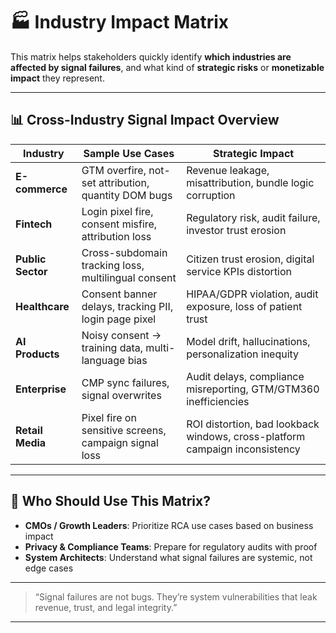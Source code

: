 # 🏭 Industry Impact Matrix

This matrix helps stakeholders quickly identify **which industries are affected by signal failures**, and what kind of **strategic risks** or **monetizable impact** they represent.

---

## 📊 Cross-Industry Signal Impact Overview

| Industry         | Sample Use Cases                                      | Strategic Impact                                                                 |
|------------------|--------------------------------------------------------|----------------------------------------------------------------------------------|
| **E-commerce**    | GTM overfire, not-set attribution, quantity DOM bugs  | Revenue leakage, misattribution, bundle logic corruption                         |
| **Fintech**       | Login pixel fire, consent misfire, attribution loss   | Regulatory risk, audit failure, investor trust erosion                           |
| **Public Sector** | Cross-subdomain tracking loss, multilingual consent   | Citizen trust erosion, digital service KPIs distortion                           |
| **Healthcare**    | Consent banner delays, tracking PII, login page pixel | HIPAA/GDPR violation, audit exposure, loss of patient trust                      |
| **AI Products**   | Noisy consent → training data, multi-language bias    | Model drift, hallucinations, personalization inequity                            |
| **Enterprise**    | CMP sync failures, signal overwrites                  | Audit delays, compliance misreporting, GTM/GTM360 inefficiencies                 |
| **Retail Media**  | Pixel fire on sensitive screens, campaign signal loss | ROI distortion, bad lookback windows, cross-platform campaign inconsistency      |

---

## 🎯 Who Should Use This Matrix?

- **CMOs / Growth Leaders**: Prioritize RCA use cases based on business impact  
- **Privacy & Compliance Teams**: Prepare for regulatory audits with proof  
- **System Architects**: Understand what signal failures are systemic, not edge cases  

---

> “Signal failures are not bugs. They’re system vulnerabilities that leak revenue, trust, and legal integrity.”

---